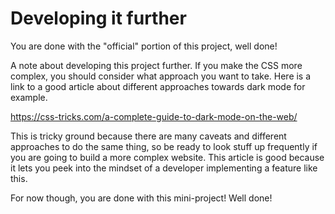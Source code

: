 # Developing it further

You are done with the "official" portion of this project, well done!

A note about developing this project further. If you make the CSS more complex, you should consider what approach you want to take. Here is a link to a good article about different approaches towards dark mode for example.

https://css-tricks.com/a-complete-guide-to-dark-mode-on-the-web/

This is tricky ground because there are many caveats and different approaches to do the same thing, so be ready to look stuff up frequently if you are going to build a more complex website. This article is good because it lets you peek into the mindset of a developer implementing a feature like this.

For now though, you are done with this mini-project! Well done!